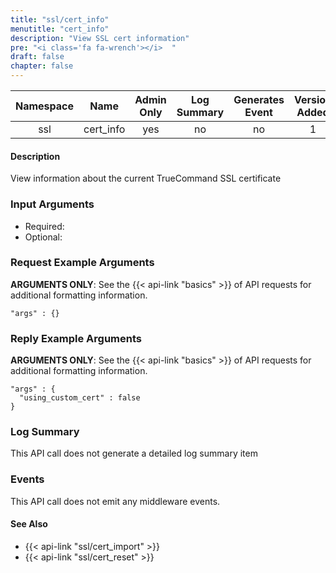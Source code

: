 ```yaml
---
title: "ssl/cert_info"
menutitle: "cert_info"
description: "View SSL cert information"
pre: "<i class='fa fa-wrench'></i>	"
draft: false
chapter: false
---
```


| Namespace | Name | Admin Only | Log Summary | Generates Event | Version Added
|:----------------:|:--------:|:--------:|:--------:|:--------:|:---:|
| ssl | cert_info | yes | no | no | 1 |

#### Description
View information about the current TrueCommand SSL certificate

### Input Arguments
* Required: <none>
* Optional: <none>

### Request Example Arguments
**ARGUMENTS ONLY**: See the {{< api-link "basics" >}} of API requests for additional formatting information.

```
"args" : {}
```

### Reply Example Arguments
**ARGUMENTS ONLY**: See the {{< api-link "basics" >}} of API requests for additional formatting information.

```
"args" : {
  "using_custom_cert" : false
}
```
### Log Summary
This API call does not generate a detailed log summary item

### Events
This API call does not emit any middleware events.

#### See Also
* {{< api-link "ssl/cert_import" >}}
* {{< api-link "ssl/cert_reset" >}}
